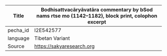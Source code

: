 |Title | Bodhisattvacāryāvatāra commentary by bSod nams rtse mo (1142–1182), block print, colophon excerpt 
| --- | --- 
|pecha_id | I2E542577
|language | Tibetan Variant
|Source | https://sakyaresearch.org